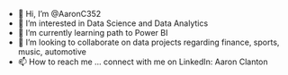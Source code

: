- 👋 Hi, I’m @AaronC352
- 👀 I’m interested in Data Science and Data Analytics
- 🌱 I’m currently learning path to Power BI 
- 💞️ I’m looking to collaborate on data projects regarding finance, sports, music, automotive
- 📫 How to reach me ... connect with me on LinkedIn: Aaron Clanton

<!---
AaronC352/AaronC352 is a ✨ special ✨ repository because its `README.md` (this file) appears on your GitHub profile.
You can click the Preview link to take a look at your changes.
--->
